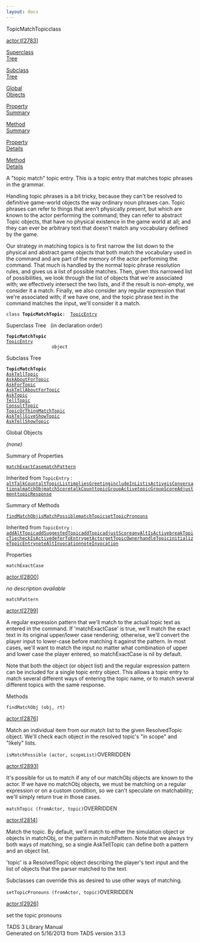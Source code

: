 ```yaml
---
layout: docs
---
```

<span class="title">TopicMatchTopic</span><span class="type">class</span>

[actor.t](../file/actor.t.html)\[[2783](../source/actor.t.html#2783)\]

[Superclass  
Tree](#_SuperClassTree_)

[Subclass  
Tree](#_SubClassTree_)

[Global  
Objects](#_ObjectSummary_)

[Property  
Summary](#_PropSummary_)

[Method  
Summary](#_MethodSummary_)

[Property  
Details](#_Properties_)

[Method  
Details](#_Methods_)



A "topic match" topic entry. This is a topic entry that matches topic
phrases in the grammar.

Handling topic phrases is a bit tricky, because they can't be resolved
to definitive game-world objects the way ordinary noun phrases can.
Topic phrases can refer to things that aren't physically present, but
which are known to the actor performing the command; they can refer to
abstract Topic objects, that have no physical existence in the game
world at all; and they can ever be arbitrary text that doesn't match any
vocabulary defined by the game.

Our strategy in matching topics is to first narrow the list down to the
physical and abstract game objects that both match the vocabulary used
in the command and are part of the memory of the actor performing the
command. That much is handled by the normal topic phrase resolution
rules, and gives us a list of possible matches. Then, given this
narrowed list of possibilities, we look through the list of objects that
we're associated with; we effectively intersect the two lists, and if
the result is non-empty, we consider it a match. Finally, we also
consider any regular expression that we're associated with; if we have
one, and the topic phrase text in the command matches the input, we'll
consider it a match.

`class `**`TopicMatchTopic`**` :   `[`TopicEntry`](../object/TopicEntry.html)



<span id="_SuperClassTree_"></span>



<span class="hdln">Superclass Tree</span>   (in declaration order)



**`TopicMatchTopic`**  
[`TopicEntry`](../object/TopicEntry.html)  
`                 object`  
<span id="_SubClassTree_"></span>



<span class="hdln">Subclass Tree</span>  



**`TopicMatchTopic`**  
[`AskTellTopic`](../object/AskTellTopic.html)  
[`AskAboutForTopic`](../object/AskAboutForTopic.html)  
[`AskForTopic`](../object/AskForTopic.html)  
[`AskTellAboutForTopic`](../object/AskTellAboutForTopic.html)  
[`AskTopic`](../object/AskTopic.html)  
[`TellTopic`](../object/TellTopic.html)  
[`ConsultTopic`](../object/ConsultTopic.html)  
[`TopicOrThingMatchTopic`](../object/TopicOrThingMatchTopic.html)  
[`AskTellGiveShowTopic`](../object/AskTellGiveShowTopic.html)  
[`AskTellShowTopic`](../object/AskTellShowTopic.html)  
<span id="_ObjectSummary_"></span>



<span class="hdln">Global Objects</span>  



*(none)* <span id="_PropSummary_"></span>



<span class="hdln">Summary of Properties</span>  



[`matchExactCase`](#matchExactCase)[`matchPattern`](#matchPattern)

Inherited from `TopicEntry` :  
[`altTalkCount`](../object/TopicEntry.html#altTalkCount)[`altTopicList`](../object/TopicEntry.html#altTopicList)[`impliesGreeting`](../object/TopicEntry.html#impliesGreeting)[`includeInList`](../object/TopicEntry.html#includeInList)[`isActive`](../object/TopicEntry.html#isActive)[`isConversational`](../object/TopicEntry.html#isConversational)[`matchObj`](../object/TopicEntry.html#matchObj)[`matchScore`](../object/TopicEntry.html#matchScore)[`talkCount`](../object/TopicEntry.html#talkCount)[`topicGroupActive`](../object/TopicEntry.html#topicGroupActive)[`topicGroupScoreAdjustment`](../object/TopicEntry.html#topicGroupScoreAdjustment)[`topicResponse`](../object/TopicEntry.html#topicResponse)

<span id="_MethodSummary_"></span>



<span class="hdln">Summary of Methods</span>  



[`findMatchObj`](#findMatchObj)[`isMatchPossible`](#isMatchPossible)[`matchTopic`](#matchTopic)[`setTopicPronouns`](#setTopicPronouns)

Inherited from `TopicEntry` :  
[`addAltTopic`](../object/TopicEntry.html#addAltTopic)[`addSuggestedTopic`](../object/TopicEntry.html#addSuggestedTopic)[`addTopic`](../object/TopicEntry.html#addTopic)[`adjustScore`](../object/TopicEntry.html#adjustScore)[`anyAltIsActive`](../object/TopicEntry.html#anyAltIsActive)[`breakTopicTie`](../object/TopicEntry.html#breakTopicTie)[`checkIsActive`](../object/TopicEntry.html#checkIsActive)[`deferToEntry`](../object/TopicEntry.html#deferToEntry)[`getActor`](../object/TopicEntry.html#getActor)[`getTopicOwner`](../object/TopicEntry.html#getTopicOwner)[`handleTopic`](../object/TopicEntry.html#handleTopic)[`initializeTopicEntry`](../object/TopicEntry.html#initializeTopicEntry)[`noteAltInvocation`](../object/TopicEntry.html#noteAltInvocation)[`noteInvocation`](../object/TopicEntry.html#noteInvocation)

<span id="_Properties_"></span>



<span class="hdln">Properties</span>  



<span id="matchExactCase"></span>

`matchExactCase`

[actor.t](../file/actor.t.html)\[[2800](../source/actor.t.html#2800)\]



*no description available*



<span id="matchPattern"></span>

`matchPattern`

[actor.t](../file/actor.t.html)\[[2799](../source/actor.t.html#2799)\]



A regular expression pattern that we'll match to the actual topic text
as entered in the command. If 'matchExactCase' is true, we'll match the
exact text in its original upper/lower case rendering; otherwise, we'll
convert the player input to lower-case before matching it against the
pattern. In most cases, we'll want to match the input no matter what
combination of upper and lower case the player entered, so
matchExactCase is nil by default.

Note that both the object (or object list) and the regular expression
pattern can be included for a single topic entry object. This allows a
topic entry to match several different ways of entering the topic name,
or to match several different topics with the same response.



<span id="_Methods_"></span>



<span class="hdln">Methods</span>  



<span id="findMatchObj"></span>

`findMatchObj (obj, rt)`

[actor.t](../file/actor.t.html)\[[2876](../source/actor.t.html#2876)\]



Match an individual item from our match list to the given ResolvedTopic
object. We'll check each object in the resolved topic's "in scope" and
"likely" lists.



<span id="isMatchPossible"></span>

`isMatchPossible (actor, scopeList)`<span class="rem">OVERRIDDEN</span>

[actor.t](../file/actor.t.html)\[[2893](../source/actor.t.html#2893)\]



It's possible for us to match if any of our matchObj objects are known
to the actor. If we have no matchObj objects, we must be matching on a
regular expression or on a custom condition, so we can't speculate on
matchability; we'll simply return true in those cases.



<span id="matchTopic"></span>

`matchTopic (fromActor, topic)`<span class="rem">OVERRIDDEN</span>

[actor.t](../file/actor.t.html)\[[2814](../source/actor.t.html#2814)\]



Match the topic. By default, we'll match to either the simulation object
or objects in matchObj, or the pattern in matchPattern. Note that we
always try both ways of matching, so a single AskTellTopic can define
both a pattern and an object list.

'topic' is a ResolvedTopic object describing the player's text input and
the list of objects that the parser matched to the text.

Subclasses can override this as desired to use other ways of matching.



<span id="setTopicPronouns"></span>

`setTopicPronouns (fromActor, topic)`<span class="rem">OVERRIDDEN</span>

[actor.t](../file/actor.t.html)\[[2926](../source/actor.t.html#2926)\]



set the topic pronouns





TADS 3 Library Manual  
Generated on 5/16/2013 from TADS version 3.1.3


